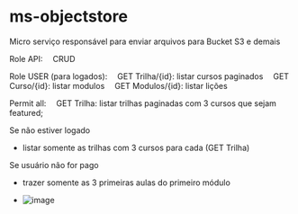 # ms-objectstore
Micro serviço responsável para enviar arquivos para Bucket S3 e demais


Role API:
 CRUD

Role USER (para logados):
 GET Trilha/{id}: listar cursos paginados
 GET Curso/{id}: listar modulos
 GET Modulos/{id}: listar lições

Permit all:
 GET Trilha: listar trilhas paginadas com 3 cursos que sejam featured;

Se não estiver logado
  - listar somente as trilhas com 3 cursos para cada (GET Trilha)

Se usuário não for pago
  - trazer somente as 3 primeiras aulas do primeiro módulo

  - ![image](https://github.com/user-attachments/assets/bd7d0720-7167-4c0f-9cac-9904f6b09f37)
